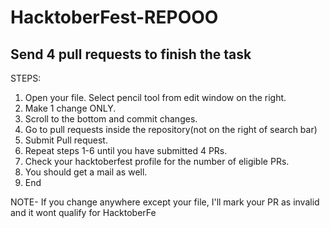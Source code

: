 # HacktoberFest-REPOOO
Send 4 pull requests to finish the task
-----------------------------------------
STEPS:

1. Open your file. Select pencil tool from edit window on the right.
2. Make 1 change ONLY.
3. Scroll to the bottom and commit changes.
4. Go to pull requests inside the repository(not on the right of search bar)
5. Submit Pull request.
6. Repeat steps 1-6 until you have submitted 4 PRs.
7. Check your hacktoberfest profile for the number of eligible PRs.
8. You should get a mail as well.
9. End

NOTE- If you change anywhere except your file, I'll mark your PR as invalid and it wont qualify for HacktoberFe
